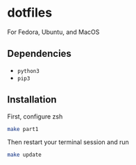 # dotfiles

For Fedora, Ubuntu, and MacOS

## Dependencies

- `python3`
- `pip3`

## Installation

First, configure zsh

```sh
make part1
```

Then restart your terminal session and run

```sh
make update
```
